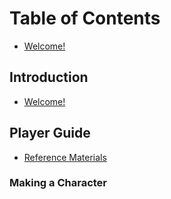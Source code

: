 # Table of Contents
* [Welcome!](./README.md)

## Introduction
* [Welcome!](./README.md)

## Player Guide
* [Reference Materials](./FA-basics.md)

### Making a Character
